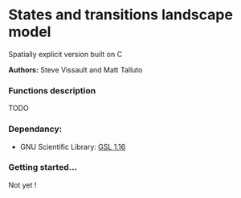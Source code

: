 States and transitions landscape model 
========

Spatially explicit version built on C

**Authors:** Steve Vissault and Matt Talluto

### Functions description

TODO


### Dependancy:
    
- GNU Scientific Library: [GSL 1.16](http://www.linuxfromscratch.org/blfs/view/svn/general/gsl.html)

### Getting started...

Not yet !
